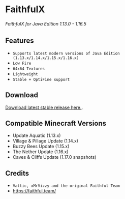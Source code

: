 # FaithfulX
###### FaithfulX for Java Edition 1.13.0 - 1.16.5

## Features
+ `Supports latest modern versions of Java Edition (1.13.x/1.14.x/1.15.x/1.16.x)`
+ `Low Fire`
+ `64x64 Textures`
+ `Lightweight`
+ `Stable + OptiFine support`

## Download
[Download latest stable release here.](https://github.com/dylbinthedev/FaithfulX/releases/latest).

## Compatible Minecraft Versions
+ Update Aquatic (1.13.x)
+ Village & Pillage Update (1.14.x)
+ Buzzy Bees Update (1.15.x)
+ The Nether Update (1.16.x)
+ Caves & Cliffs Update (1.17.0 snapshots)

## Credits
+ `Vattic, xMrVizzy and the original Faithful Team`
+ https://faithful.team/
